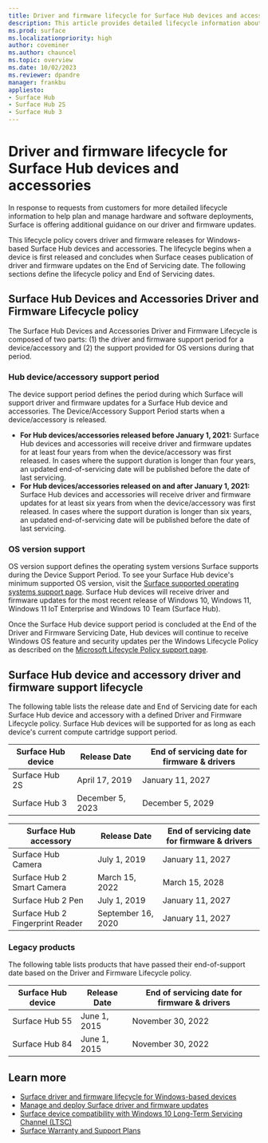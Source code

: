 ```yaml
---
title: Driver and firmware lifecycle for Surface Hub devices and accessories
description: This article provides detailed lifecycle information about Surface Hub and related accessories to help plan and manage hardware and software deployments. 
ms.prod: surface
ms.localizationpriority: high
author: coveminer
ms.author: chauncel
ms.topic: overview
ms.date: 10/02/2023
ms.reviewer: dpandre
manager: frankbu
appliesto:
- Surface Hub
- Surface Hub 2S
- Surface Hub 3
---
```


# Driver and firmware lifecycle for Surface Hub devices and accessories

In response to requests from customers for more detailed lifecycle information to help plan and manage hardware and software deployments, Surface is offering additional guidance on our driver and firmware updates.
 
This lifecycle policy covers driver and firmware releases for Windows-based Surface Hub devices and accessories. The lifecycle begins when a device is first released and concludes when Surface ceases publication of driver and firmware updates on the End of Servicing date. The following sections define the lifecycle policy and End of Servicing dates.

## Surface Hub Devices and Accessories Driver and Firmware Lifecycle policy

The Surface Hub Devices and Accessories Driver and Firmware Lifecycle is composed of two parts: (1) the driver and firmware support period for a device/accessory and (2) the support provided for OS versions during that period.
 
### Hub device/accessory support period

The device support period defines the period during which Surface will support driver and firmware updates for a Surface Hub device and accessories. The Device/Accessory Support Period starts when a device/accessory is released.

- **For Hub devices/accessories released before January 1, 2021:** Surface Hub devices and accessories will receive driver and firmware updates for at least four years from when the device/accessory was first released. In cases where the support duration is longer than four years, an updated end-of-servicing date will be published before the date of last servicing.
- **For Hub devices/accessories released on and after January 1, 2021:** Surface Hub devices and accessories will receive driver and firmware updates for at least six years from when the device/accessory was first released. In cases where the support duration is longer than six years, an updated end-of-servicing date will be published before the date of last servicing.

### OS version support

OS version support defines the operating system versions Surface supports during the Device Support Period. To see your Surface Hub device's minimum supported OS version, visit the [Surface supported operating systems support page](https://support.microsoft.com/help/2858199/surface-supported-operating-systems). Surface Hub devices will receive driver and firmware updates for the most recent release of Windows 10, Windows 11, Windows 11 IoT Enterprise and Windows 10 Team (Surface Hub).
 
Once the Surface Hub device support period is concluded at the End of the Driver and Firmware Servicing Date, Hub devices will continue to receive Windows OS feature and security updates per the Windows Lifecycle Policy as described on the [Microsoft Lifecycle Policy support page](https://support.microsoft.com/hub/4095338/microsoft-lifecycle-policy).
 
## Surface Hub device and accessory driver and firmware support lifecycle

The following table lists the release date and End of Servicing date for each Surface Hub device and accessory with a defined Driver and Firmware Lifecycle policy. Surface Hub devices will be supported for as long as each device's current compute cartridge support period.


Surface Hub device | Release Date      | End of servicing date for firmware & drivers |
-------------------|-------------------|----------------------------------------------|
Surface Hub 2S     | April 17, 2019    | January 11, 2027                             |
Surface Hub 3      | December 5, 2023  | December 5, 2029                             |

Surface Hub accessory                 | Release Date       | End of servicing date for firmware & drivers |
-------------------------------------|--------------------|----------------------------------------------|
Surface Hub Camera                   | July 1, 2019       | January 11, 2027                             |
Surface Hub 2 Smart Camera           | March 15, 2022     | March 15, 2028                               |
Surface Hub 2 Pen                    | July 1, 2019       | January 11, 2027                             |
Surface Hub 2 Fingerprint Reader     | September 16, 2020 | January 11, 2027                             |

### Legacy products  

The following table lists products that have passed their end-of-support date based on the Driver and Firmware Lifecycle policy.

Surface Hub device | Release Date  | End of servicing date for firmware & drivers |
-------------------|---------------|----------------------------------------------|
Surface Hub 55     | June 1, 2015  | November 30, 2022                            |
Surface Hub 84     | June 1, 2015  | November 30, 2022                            |


## Learn more

- [Surface driver and firmware lifecycle for Windows-based devices](/surface/surface-driver-firmware-lifecycle-support)
- [Manage and deploy Surface driver and firmware updates](/surface/manage-surface-driver-and-firmware-updates)
- [Surface device compatibility with Windows 10 Long-Term Servicing Channel (LTSC)](/surface/surface-device-compatibility-with-windows-10-ltsc)
- [Surface Warranty and Support Plans](https://www.microsoft.com/surface/business/warranty-service-offerings-and-support)
